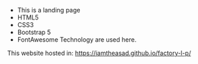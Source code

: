 - This is a landing page 
- HTML5
- CSS3
- Bootstrap 5
- FontAwesome Technology are used here.

This website hosted in: https://iamtheasad.github.io/factory-l-p/ 